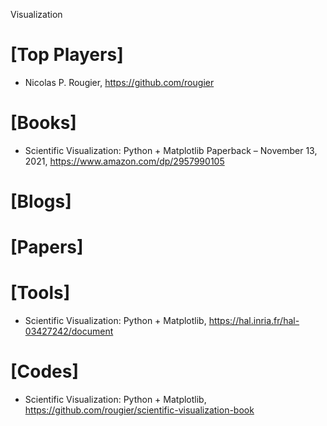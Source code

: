 Visualization

# [Top Players]
+ Nicolas P. Rougier, https://github.com/rougier


# [Books]
+ Scientific Visualization: Python + Matplotlib Paperback – November 13, 2021, https://www.amazon.com/dp/2957990105


# [Blogs]

# [Papers]

# [Tools]
+ Scientific Visualization: Python + Matplotlib, https://hal.inria.fr/hal-03427242/document

# [Codes]
+ Scientific Visualization: Python + Matplotlib, https://github.com/rougier/scientific-visualization-book



